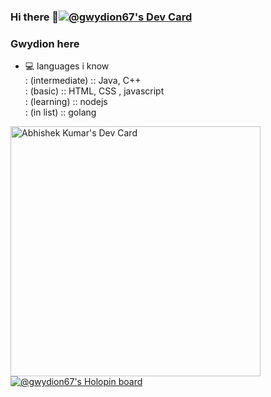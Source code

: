 ### Hi there 👋[![@gwydion67's Dev Card](https://api.daily.dev/devcards/2e57308cbca44557aa034d9a3d90170d.png?r=hi0)](https://app.daily.dev/gwydion67)

### Gwydion here 
- 💻 languages i know <br>
  : (intermediate) :: Java, C++ <br>
  : (basic) :: HTML, CSS , javascript <br>
  : (learning) :: nodejs <br>
  : (in list) :: golang <br>


<a href="https://app.daily.dev/gwydion67"><img src="https://api.daily.dev/devcards/2e57308cbca44557aa034d9a3d90170d.png?r=hi0" width="400" alt="Abhishek Kumar's Dev Card"/></a>
[![@gwydion67's Holopin board](https://holopin.me/gwydion67)](https://holopin.io/@gwydion67)

<!--
**gwydion67/gwydion67** is a ✨ _special_ ✨ repository because its `README.md` (this file) appears on your GitHub profile.

Here are some ideas to get you started:

- 🔭 I’m currently working on ...
- 🌱 I’m currently learning ...
- 👯 I’m looking to collaborate on ...
- 🤔 I’m looking for help with ...
- 💬 Ask me about ...
- 📫 How to reach me: ...
- 😄 Pronouns: ...
- ⚡ Fun fact: ...
-->
